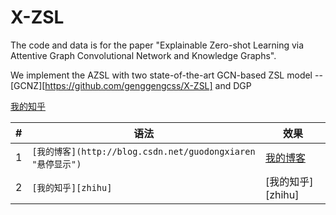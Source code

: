 # X-ZSL
The code and data is for the paper "Explainable Zero-shot Learning via Attentive Graph Convolutional Network and Knowledge Graphs".  

We implement the AZSL with two state-of-the-art GCN-based ZSL model -- [GCNZ][https://github.com/genggengcss/X-ZSL] and DGP


[我的知乎](http://blog.csdn.net/guodongxiaren)

|#|语法|效果|
|---|----|-----|
|1|`[我的博客](http://blog.csdn.net/guodongxiaren "悬停显示")`|[我的博客](http://blog.csdn.net/guodongxiaren "悬停显示")|
|2|`[我的知乎][zhihu] `|[我的知乎][zhihu] |
